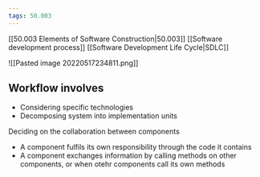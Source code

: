 ```yaml
---
tags: 50.003
---
```

[[50.003 Elements of Software Construction|50.003]]
[[Software development process]]
[[Software Development Life Cycle|SDLC]]

![[Pasted image 20220517234811.png]]

## Workflow involves
- Considering specific technologies
- Decomposing system into implementation units

Deciding on the collaboration between components
- A component fulfils its own responsibility through the code it contains
- A component exchanges information by calling methods on other components, or when otehr components call its own methods